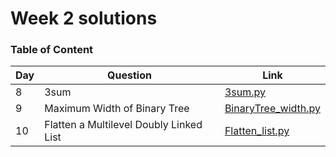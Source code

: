 <h1> Week 2 solutions </h1>

<h3> Table of Content </h3>

| Day| Question | Link |
| --------------- | --------------- | --------------- | 
| 8 | 3sum | [3sum.py](./3sum.py) |
| 9 | Maximum Width of Binary Tree | [BinaryTree_width.py](./BinaryTree_width.py) |
| 10 | Flatten a Multilevel Doubly Linked List | [Flatten_list.py](./Flatten_list.py) |
